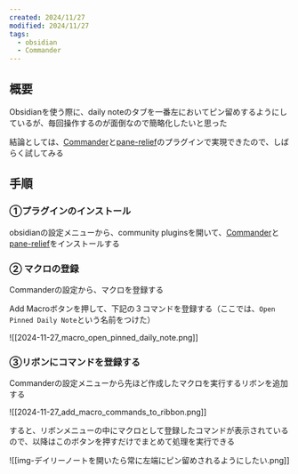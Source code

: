 ```yaml
---
created: 2024/11/27
modified: 2024/11/27
tags:
  - obsidian
  - Commander
---
```


## 概要

Obsidianを使う際に、daily noteのタブを一番左においてピン留めするようにしているが、毎回操作するのが面倒なので簡略化したいと思った

結論としては、[Commander](https://github.com/phibr0/obsidian-Commander)と[pane-relief](https://github.com/pjeby/pane-relief)のプラグインで実現できたので、しばらく試してみる

## 手順

### ①プラグインのインストール

obsidianの設定メニューから、community pluginsを開いて、[Commander](https://github.com/phibr0/obsidian-Commander)と[pane-relief](https://github.com/pjeby/pane-relief)をインストールする

### ② マクロの登録

Commanderの設定から、マクロを登録する

Add Macroボタンを押して、下記の３コマンドを登録する（ここでは、`Open Pinned Daily Note`という名前をつけた）

![[2024-11-27_macro_open_pinned_daily_note.png]]

### ③リボンにコマンドを登録する

Commanderの設定メニューから先ほど作成したマクロを実行するリボンを追加する

![[2024-11-27_add_macro_commands_to_ribbon.png]]

すると、リボンメニューの中にマクロとして登録したコマンドが表示されているので、以降はこのボタンを押すだけでまとめて処理を実行できる

![[img-デイリーノートを開いたら常に左端にピン留めされるようにしたい.png]]
